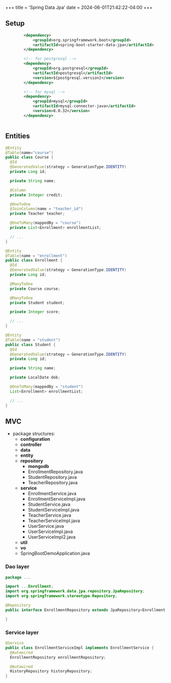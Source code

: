+++
title = 'Spring Data Jpa'
date = 2024-06-01T21:42:22-04:00
+++

## Setup
```xml {filename="pom.xml"}
        <dependency>
            <groupId>org.springframework.boot</groupId>
            <artifactId>spring-boot-starter-data-jpa</artifactId>
        </dependency>

        <!-- for postgresql -->
        <dependency>
            <groupId>org.postgresql</groupId>
            <artifactId>postgresql</artifactId>
            <version>${postgresql.version}</version>
        </dependency>

        <!-- for mysql -->
        <dependency>
            <groupId>mysql</groupId>
            <artifactId>mysql-connector-java</artifactId>
            <version>8.0.32</version>
        </dependency>
```

```yaml {filename="application.properties"}
```

## Entities
```java {filename="Course.java"}
@Entity
@Table(name="course")
public class Course {
  @Id
  @GeneratedValue(strategy = GenerationType.IDENTITY)
  private Long id;

  private String name;

  @Column
  private Integer credit;

  @OneToOne
  @JoinColumn(name = "teacher_id")
  private Teacher teacher;

  @OneToMany(mappedBy = "course")
  private List<Enrollment> enrollmentList;

  // ...
}
```

```java {filename="Enrollment.java"}
@Entity
@Table(name = "enrollment")
public class Enrollment {
  @Id
  @GeneratedValue(strategy = GenerationType.IDENTITY)
  private Long id;

  @ManyToOne
  private Course course;

  @ManyToOne
  private Student student;

  private Integer score;

  // ...
}
```

```java {filename="Student.java"}
@Entity
@Table(name = "student")
public class Student {
  @Id
  @GeneratedValue(strategy = GenerationType.IDENTITY)
  private Long id;

  private String name;

  private LocalDate dob;

  @OneToMany(mappedBy = "student")
  List<Enrollment> enrollmentList;

  // ...
}
```

## MVC
- package structures:
  - **configuration**
  - **controller**
  - **data**
  - **entity**
  - **repository**
    - **mongodb**
    - EnrollmentRepository.java
    - StudentRepository.java
    - TeacherRepository.java
  - **service**
    - EnrollmentService.java
    - EnrollmentServiceImpl.java
    - StudentService.java
    - StudentServiceImpl.java
    - TeacherService.java
    - TeacherServiceImpl.java
    - UserService.java
    - UserServiceImpl.java
    - UserServiceImpl2.java
  - **util**
  - **vo**
  - SpringBootDemoApplication.java

### Dao layer
```java {filename="repository/EnrollmentRepository.java"}
package ...

import ...Enrollment;
import org.springframework.data.jpa.repository.JpaRepository;
import org.springframework.stereotype.Repository;

@Repository
public interface EnrollmentRepository extends JpaRepository<Enrollment, Long> {

}
```

### Service layer
```java {filename="EnrollmentServiceImpl.java"}
@Service
public class EnrollmentServiceImpl implements EnrollmentService {
  @Autowired
  EnrollmentRepository enrollmentRepository;

  @Autowired
  HistoryRepository historyRepository;
}
```